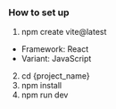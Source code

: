 ### How to set up
1. npm create vite@latest
- Framework: React
- Variant: JavaScript
2. cd {project_name}
3. npm install
4. npm run dev
